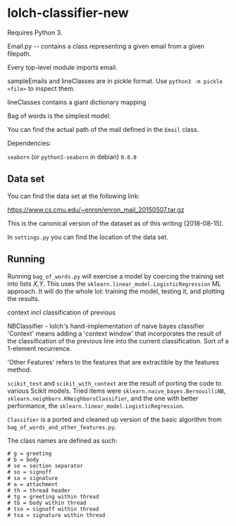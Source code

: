 # lolch-classifier-new

Requires Python 3.

Email.py -- contains a class representing a given email from a given filepath.

Every top-level module imports email.

sampleEmails and lineClasses are in pickle format.  Use 
`python3 -m pickle <file>` to inspect them.

lineClasses contains a giant dictionary mapping 

Bag of words is the simplest model.

You can find the actual path of the mail defined in the `Email` class.

Dependencies:

`seaborn` (or `python3-seaborn` in debian) `0.8.0`

## Data set 

You can find the data set at the following link:

https://www.cs.cmu.edu/~enron/enron_mail_20150507.tar.gz

This is the canonical version of the dataset as of this writing (2018-08-15).

In `settings.py` you can find the location of the data set.

## Running

Running `bag_of_words.py` will exercise a model by coercing the training set into
lists _X_,_Y_.  This uses the `sklearn.linear_model.LogisticRegression` ML
approach.  It will do the whole lot: training the model, testing it, and
plotting the results.


context incl classification of previous


NBClassifier - lolch's hand-implementation of naive bayes classifier
'Context' means adding a 'context window' that incorporates the result of the
classification of the previous line into the current classification.  Sort of
a 1-element recurrence.

'Other Features' refers to the features that are extractible by the features
method.

`scikit_test` and `scikit_with_context` are the result of porting the code
to various Scikit models.  Tried items were `sklearn.naive_bayes.BernouilliNB`,
`sklearn.neighbors.KNeighborsClassifier`, and the one with better performance,
the `sklearn.linear_model.LogisticRegression`.

`Classifier` is a ported and cleaned up version of the basic algorithm from
`bag_of_words_and_other_features.py`.

The class names are defined as such:

    # g = greeting
    # b = body
    # se = section separator
    # so = signoff
    # sa = signature
    # a = attachment
    # th = thread header
    # tg = greeting within thread
    # tb = body within thread
    # tso = signoff within thread
    # tsa = signature within thread


